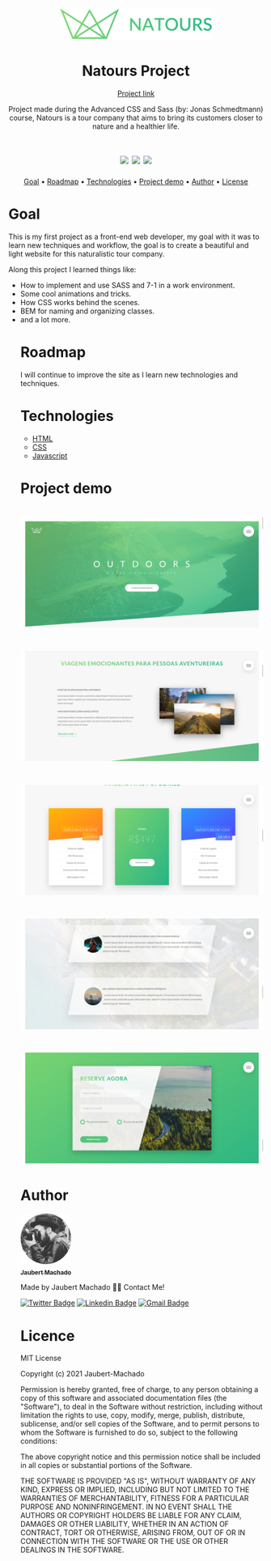 <h1 align="center">
<img src="/img/logo-green-small-2x.png">
  </h1>
  
<h1 align="center"> Natours Project </h1> 
<p align="center"><a href="https://jaubert-machado.github.io/natours-project/">Project link</a></p>

<p align="center"> Project made during the Advanced CSS and Sass (by: Jonas Schmedtmann) course, Natours is a tour company that aims to bring its customers closer to nature and a healthier life. </p>
<h1 align="center">
  <img src="https://img.shields.io/badge/study-portfolio-green">
  <img src="https://img.shields.io/badge/material-course-informational">  
  <img src="https://img.shields.io/badge/in-progress-informational">
</h1>
  
  
<p align="center">
 <a href="#objetivo">Goal</a> •
 <a href="#roadmap">Roadmap</a> • 
 <a href="#tecnologias">Technologies</a> • 
  <a href="#demo">Project demo</a> • 
  <a href="#autor">Author</a> • 
 <a href="#licence">License</a>
 
</p>

<h1 id="objetivo">Goal</h1>

<p> This is my first project as a front-end web developer, my goal with it was to learn new techniques and workflow, the goal is to create a beautiful and light website for this naturalistic tour company.

Along this project I learned things like: 
<ul>
  <li>How to implement and use SASS and 7-1 in a work environment.</li>
  <li>Some cool animations and tricks.</li>
  <li>How CSS works behind the scenes.</li>
  <li>BEM for naming and organizing classes.</li>
  <li>and a lot more.</li>
  </p>

<h1 id="roadmap">Roadmap</h1>

<p> I will continue to improve the site as I learn new technologies and techniques. </p>

<h1 id="tecnologias">Technologies </h1>

<ul>
  <li><a href="https://developer.mozilla.org/pt-BR/docs/Web/HTML"> HTML </a></li>
  <li> <a href="https://developer.mozilla.org/pt-BR/docs/Web/CSS"> CSS </a> </li>
<li> <a href="https://developer.mozilla.org/pt-BR/docs/Web/JavaScript"> Javascript </a> </li>
  </ul>
<h1 id="demo">Project demo</h1>

<h1 align="center">
  <img src="/screenshots/header.png">
</h1>

<h1 align="center">
  <img src="/screenshots/about.png">
</h1>

<h1 align="center">
  <img src="/screenshots/cards.png">
</h1>

<h1 align="center">
  <img src="/screenshots/reviews.png">
</h1>

<h1 align="center">
  <img src="/screenshots/form.png">
</h1>

<h1 id="autor"> Author </h1>

<a href="https://twitter.com/JaubertMachado">
 <img src="/img/foto-modified.png" width="100px;" alt=""/>
 <br />
 <sub><b>Jaubert Machado</b></sub></a> <a href="
foto-modified.png "></a>


Made by Jaubert Machado 👋🏽 Contact Me!

[![Twitter Badge](https://img.shields.io/badge/-@JaubertMachado-1ca0f1?style=flat-square&labelColor=1ca0f1&logo=twitter&logoColor=white&link=https://twitter.com/JaubertMachado)](https://twitter.com/JaubertMachado) [![Linkedin Badge](https://img.shields.io/badge/-Jaubert-blue?style=flat-square&logo=Linkedin&logoColor=white&link=www.linkedin.com/in/jaubert-machado)](www.linkedin.com/in/jaubert-machado) 
[![Gmail Badge](https://img.shields.io/badge/-jaubertsv@gmail.com-c14438?style=flat-square&logo=Gmail&logoColor=white&link=mailto:jaubertsv@gmail.com)](mailto:jaubertsv@gmail.com)  

<h1 id="licence"> Licence </h1>

<p> 
  MIT License

Copyright (c) 2021 Jaubert-Machado

Permission is hereby granted, free of charge, to any person obtaining a copy
of this software and associated documentation files (the "Software"), to deal
in the Software without restriction, including without limitation the rights
to use, copy, modify, merge, publish, distribute, sublicense, and/or sell
copies of the Software, and to permit persons to whom the Software is
furnished to do so, subject to the following conditions:

The above copyright notice and this permission notice shall be included in all
copies or substantial portions of the Software.

THE SOFTWARE IS PROVIDED "AS IS", WITHOUT WARRANTY OF ANY KIND, EXPRESS OR
IMPLIED, INCLUDING BUT NOT LIMITED TO THE WARRANTIES OF MERCHANTABILITY,
FITNESS FOR A PARTICULAR PURPOSE AND NONINFRINGEMENT. IN NO EVENT SHALL THE
AUTHORS OR COPYRIGHT HOLDERS BE LIABLE FOR ANY CLAIM, DAMAGES OR OTHER
LIABILITY, WHETHER IN AN ACTION OF CONTRACT, TORT OR OTHERWISE, ARISING FROM,
OUT OF OR IN CONNECTION WITH THE SOFTWARE OR THE USE OR OTHER DEALINGS IN THE
SOFTWARE. </p>

